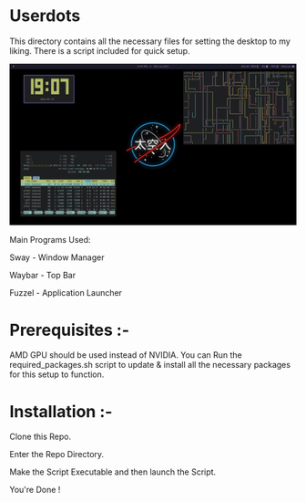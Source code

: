 # Userdots
This directory contains all the necessary files for setting the desktop to my liking.
There is a script included for quick setup.

<img src="wallpapers/swayWM_TokyoNight.png">

Main Programs Used:

Sway   - Window Manager

Waybar - Top Bar

Fuzzel - Application Launcher

# Prerequisites :-
AMD GPU should be used instead of NVIDIA.
You can Run the required_packages.sh script to update & install all the necessary packages for this setup to function.

# Installation :-
Clone this Repo.

Enter the Repo Directory.

Make the Script Executable and then launch the Script.

You're Done !
